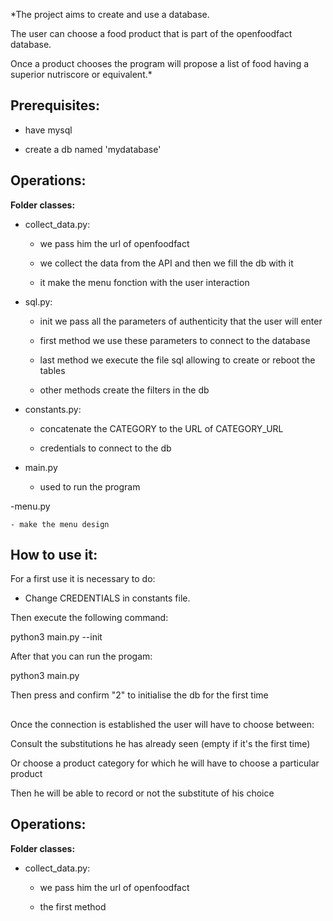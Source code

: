 
  

  

*The project aims to create and use a database.

  

The user can choose a food product that is part of the openfoodfact database.

  

Once a product chooses the program will propose a list of food having a superior nutriscore or equivalent.*

  

  

  

## **Prerequisites:**

  

  

- have mysql

  

- create a db named 'mydatabase'

  

  

  

  

  

## Operations:

  

  

**Folder classes:**

  

  

- collect_data.py:

  

	- we pass him the url of openfoodfact

  

	- we collect the data from the API and then we fill the db with it

  

	- it make the menu fonction with the user interaction


  

- sql.py:

  

	- init we pass all the parameters of authenticity that the user will enter

  

	- first method we use these parameters to connect to the database

  

	- last method we execute the file sql allowing to create or reboot the tables 

  

	- other methods create the filters in the db


  

- constants.py:

  

	- concatenate the CATEGORY to the URL of CATEGORY_URL

  

	- credentials to connect to the db

  

- main.py

  

	- used to run the program


-menu.py

  

	- make the menu design

  

  

## How to use it:

  

  

  

For a first use it is necessary to do:

  

  

- Change CREDENTIALS in constants file.

  

Then execute the following command:

  

  

python3 main.py --init

  

  

After that you can run the progam:

  

  

python3 main.py

Then press and confirm "2" to initialise the db for the first time

  

  
  

  
  

##

  

  

Once the connection is established the user will have to choose between:

  

  

Consult the substitutions he has already seen (empty if it's the first time)

  

  

Or choose a product category for which he will have to choose a particular product

  

  

Then he will be able to record or not the substitute of his choice

  

  

  

## Operations:

  

  

**Folder classes:**

  

  

- collect_data.py:

  

	- we pass him the url of openfoodfact

  

	- the first method